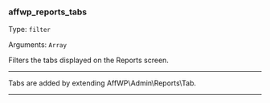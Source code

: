 ### affwp_reports_tabs

Type: `filter`

Arguments: `Array`

Filters the tabs displayed on the Reports screen.

----

<p>Tabs are added by extending AffWP\Admin\Reports\Tab.</p>

----


